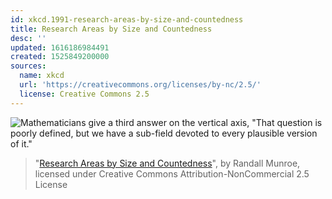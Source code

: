 ```yaml
---
id: xkcd.1991-research-areas-by-size-and-countedness
title: Research Areas by Size and Countedness
desc: ''
updated: 1616186984491
created: 1525849200000
sources:
  name: xkcd
  url: 'https://creativecommons.org/licenses/by-nc/2.5/'
  license: Creative Commons 2.5
---
```

![Mathematicians give a third answer on the vertical axis, "That question is poorly defined, but we have a sub-field devoted to every plausible version of it."](https://imgs.xkcd.com/comics/research_areas_by_size_and_countedness.png)
> "[Research Areas by Size and Countedness](https://xkcd.com/1991/)", by Randall Munroe, licensed under Creative Commons Attribution-NonCommercial 2.5 License
